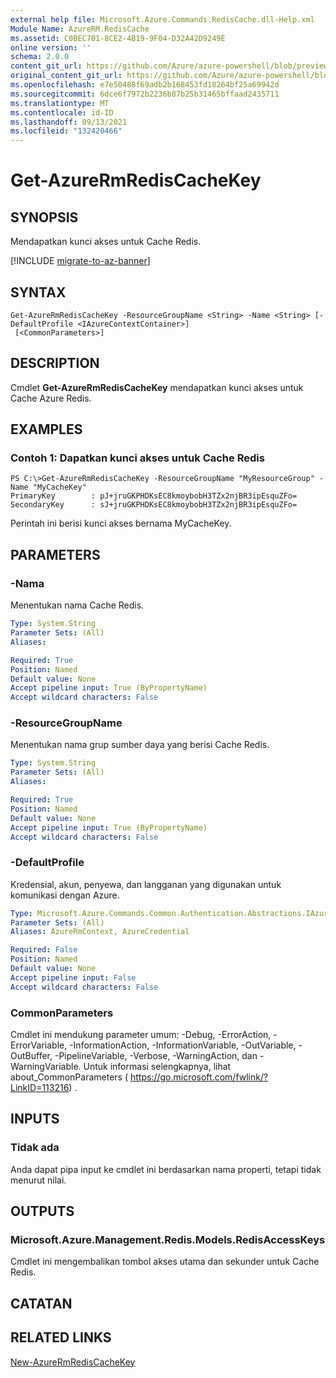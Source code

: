 ```yaml
---
external help file: Microsoft.Azure.Commands.RedisCache.dll-Help.xml
Module Name: AzureRM.RedisCache
ms.assetid: C0BEC701-8CE2-4B19-9F04-D32A42D9249E
online version: ''
schema: 2.0.0
content_git_url: https://github.com/Azure/azure-powershell/blob/preview/src/ResourceManager/RedisCache/Commands.RedisCache/help/Get-AzureRmRedisCacheKey.md
original_content_git_url: https://github.com/Azure/azure-powershell/blob/preview/src/ResourceManager/RedisCache/Commands.RedisCache/help/Get-AzureRmRedisCacheKey.md
ms.openlocfilehash: e7e50488f69adb2b168453fd18264bf25a69942d
ms.sourcegitcommit: 6dce6f7972b2236b87b25b31465bffaad2435711
ms.translationtype: MT
ms.contentlocale: id-ID
ms.lasthandoff: 09/13/2021
ms.locfileid: "132420466"
---
```

# Get-AzureRmRedisCacheKey

## SYNOPSIS
Mendapatkan kunci akses untuk Cache Redis.

[!INCLUDE [migrate-to-az-banner](../../includes/migrate-to-az-banner.md)]

## SYNTAX

```
Get-AzureRmRedisCacheKey -ResourceGroupName <String> -Name <String> [-DefaultProfile <IAzureContextContainer>]
 [<CommonParameters>]
```

## DESCRIPTION
Cmdlet **Get-AzureRmRedisCacheKey** mendapatkan kunci akses untuk Cache Azure Redis.

## EXAMPLES

### Contoh 1: Dapatkan kunci akses untuk Cache Redis
```
PS C:\>Get-AzureRmRedisCacheKey -ResourceGroupName "MyResourceGroup" -Name "MyCacheKey"
PrimaryKey        : pJ+jruGKPHDKsEC8kmoybobH3TZx2njBR3ipEsquZFo=
SecondaryKey      : sJ+jruGKPHDKsEC8kmoybobH3TZx2njBR3ipEsquZFo=
```

Perintah ini berisi kunci akses bernama MyCacheKey.

## PARAMETERS

### -Nama
Menentukan nama Cache Redis.

```yaml
Type: System.String
Parameter Sets: (All)
Aliases: 

Required: True
Position: Named
Default value: None
Accept pipeline input: True (ByPropertyName)
Accept wildcard characters: False
```

### -ResourceGroupName
Menentukan nama grup sumber daya yang berisi Cache Redis.

```yaml
Type: System.String
Parameter Sets: (All)
Aliases: 

Required: True
Position: Named
Default value: None
Accept pipeline input: True (ByPropertyName)
Accept wildcard characters: False
```

### -DefaultProfile
Kredensial, akun, penyewa, dan langganan yang digunakan untuk komunikasi dengan Azure.

```yaml
Type: Microsoft.Azure.Commands.Common.Authentication.Abstractions.IAzureContextContainer
Parameter Sets: (All)
Aliases: AzureRmContext, AzureCredential

Required: False
Position: Named
Default value: None
Accept pipeline input: False
Accept wildcard characters: False
```

### CommonParameters
Cmdlet ini mendukung parameter umum: -Debug, -ErrorAction, -ErrorVariable, -InformationAction, -InformationVariable, -OutVariable, -OutBuffer, -PipelineVariable, -Verbose, -WarningAction, dan -WarningVariable. Untuk informasi selengkapnya, lihat about_CommonParameters ( https://go.microsoft.com/fwlink/?LinkID=113216) .

## INPUTS

### Tidak ada
Anda dapat pipa input ke cmdlet ini berdasarkan nama properti, tetapi tidak menurut nilai.

## OUTPUTS

### Microsoft.Azure.Management.Redis.Models.RedisAccessKeys
Cmdlet ini mengembalikan tombol akses utama dan sekunder untuk Cache Redis.

## CATATAN

## RELATED LINKS

[New-AzureRmRedisCacheKey](./New-AzureRmRedisCacheKey.md)


